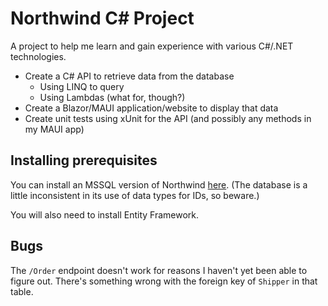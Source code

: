 # Northwind C# Project

A project to help me learn and gain experience with various C#/.NET technologies.

- Create a C# API to retrieve data from the database
  - Using LINQ to query
  - Using Lambdas (what for, though?)
- Create a Blazor/MAUI application/website to display that data
- Create unit tests using xUnit for the API (and possibly any methods in my MAUI app)

## Installing prerequisites

You can install an MSSQL version of Northwind [here](https://github.com/Microsoft/sql-server-samples/tree/master/samples/databases/northwind-pubs). (The database is a little inconsistent in its use of data types for IDs, so beware.)

You will also need to install Entity Framework.

## Bugs

The `/Order` endpoint doesn't work for reasons I haven't yet been able to figure out. There's something wrong with the foreign key of `Shipper` in that table.
